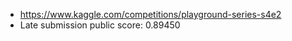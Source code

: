 - https://www.kaggle.com/competitions/playground-series-s4e2
- Late submission public score: 0.89450